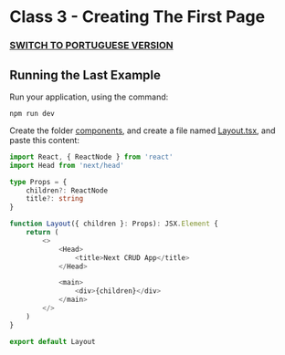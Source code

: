 # Class 3 - Creating The First Page

### [SWITCH TO PORTUGUESE VERSION](./PT.md)

## Running the Last Example

Run your application, using the command:

```shell
npm run dev
```

Create the folder [components](components), and create a file named
[Layout.tsx](components/Layout.tsx), and paste this content:
```typescript jsx
import React, { ReactNode } from 'react'
import Head from 'next/head'

type Props = {
    children?: ReactNode
    title?: string
}

function Layout({ children }: Props): JSX.Element {
    return (
        <>
            <Head>
                <title>Next CRUD App</title>
            </Head>

            <main>
                <div>{children}</div>
            </main>
        </>
    )
}

export default Layout

```